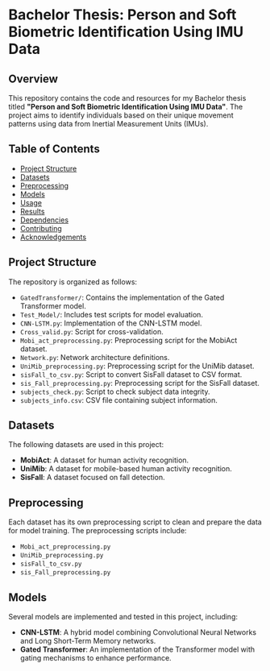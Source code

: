 # Bachelor Thesis: Person and Soft Biometric Identification Using IMU Data

## Overview

This repository contains the code and resources for my Bachelor thesis titled **"Person and Soft Biometric Identification Using IMU Data"**. The project aims to identify individuals based on their unique movement patterns using data from Inertial Measurement Units (IMUs).

## Table of Contents

- [Project Structure](#project-structure)
- [Datasets](#datasets)
- [Preprocessing](#preprocessing)
- [Models](#models)
- [Usage](#usage)
- [Results](#results)
- [Dependencies](#dependencies)
- [Contributing](#contributing)
- [Acknowledgements](#acknowledgements)

## Project Structure

The repository is organized as follows:

- `GatedTransformer/`: Contains the implementation of the Gated Transformer model.
- `Test_Model/`: Includes test scripts for model evaluation.
- `CNN-LSTM.py`: Implementation of the CNN-LSTM model.
- `Cross_valid.py`: Script for cross-validation.
- `Mobi_act_preprocessing.py`: Preprocessing script for the MobiAct dataset.
- `Network.py`: Network architecture definitions.
- `UniMib_preprocessing.py`: Preprocessing script for the UniMib dataset.
- `sisFall_to_csv.py`: Script to convert SisFall dataset to CSV format.
- `sis_Fall_preprocessing.py`: Preprocessing script for the SisFall dataset.
- `subjects_check.py`: Script to check subject data integrity.
- `subjects_info.csv`: CSV file containing subject information.

## Datasets

The following datasets are used in this project:

- **MobiAct**: A dataset for human activity recognition.
- **UniMib**: A dataset for mobile-based human activity recognition.
- **SisFall**: A dataset focused on fall detection.

## Preprocessing

Each dataset has its own preprocessing script to clean and prepare the data for model training. The preprocessing scripts include:

- `Mobi_act_preprocessing.py`
- `UniMib_preprocessing.py`
- `sisFall_to_csv.py`
- `sis_Fall_preprocessing.py`

## Models

Several models are implemented and tested in this project, including:

- **CNN-LSTM**: A hybrid model combining Convolutional Neural Networks and Long Short-Term Memory networks.
- **Gated Transformer**: An implementation of the Transformer model with gating mechanisms to enhance performance.

